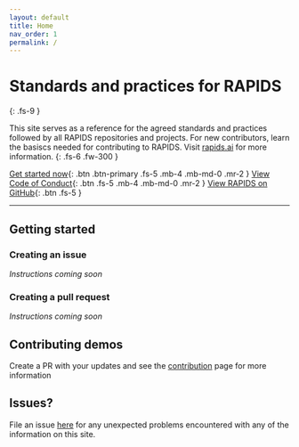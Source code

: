 ```yaml
---
layout: default
title: Home
nav_order: 1
permalink: /
---
```



# Standards and practices for RAPIDS
{: .fs-9 }

This site serves as a reference for the agreed standards and practices followed by all RAPIDS repositories and projects. For new contributors, learn the basiscs needed for contributing to RAPIDS. Visit [rapids.ai](http://rapids.ai) for more information.
{: .fs-6 .fw-300 }

[Get started now](#getting-started){: .btn .btn-primary .fs-5 .mb-4 .mb-md-0 .mr-2 } [View Code of Conduct](docs/resources/conduct){: .btn .fs-5 .mb-4 .mb-md-0 .mr-2 } [View RAPIDS on GitHub](https://github.com/rapidsai){: .btn .fs-5 }

---

## Getting started

### Creating an issue

_Instructions coming soon_

### Creating a pull request

_Instructions coming soon_

## Contributing demos

Create a PR with your updates and see the [contribution]() page for more information

## Issues?

File an issue [here](https://github.com/rapidsai/standards/issues/new) for any unexpected problems encountered with any of the information on this site.
